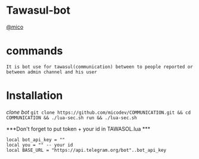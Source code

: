 # Tawasul-bot

[@mico](www.telegram.me/dev_mico)

# commands
`It is bot use for tawasul(communication) between to people reported or between admin channel and his user`
# Installation

*clone bot*
`git clone https://github.com/micodev/COMMUNICATION.git && cd COMMUNICATION && ./lua-sec.sh run && ./lua-sec.sh`

***Don't forget to put token + your id in TAWASOL.lua ***

```
local bot_api_key = ""
local you = "" -- your id
local BASE_URL = "https://api.telegram.org/bot"..bot_api_key

```



